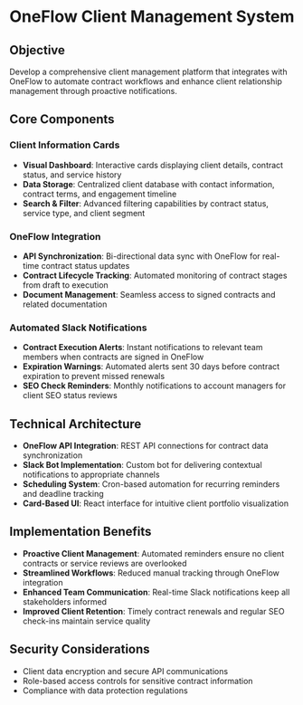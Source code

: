# OneFlow Client Management System

## Objective
Develop a comprehensive client management platform that integrates with OneFlow to automate contract workflows and enhance client relationship management through proactive notifications.

## Core Components

### Client Information Cards
- **Visual Dashboard**: Interactive cards displaying client details, contract status, and service history
- **Data Storage**: Centralized client database with contact information, contract terms, and engagement timeline
- **Search & Filter**: Advanced filtering capabilities by contract status, service type, and client segment

### OneFlow Integration
- **API Synchronization**: Bi-directional data sync with OneFlow for real-time contract status updates
- **Contract Lifecycle Tracking**: Automated monitoring of contract stages from draft to execution
- **Document Management**: Seamless access to signed contracts and related documentation

### Automated Slack Notifications
- **Contract Execution Alerts**: Instant notifications to relevant team members when contracts are signed in OneFlow
- **Expiration Warnings**: Automated alerts sent 30 days before contract expiration to prevent missed renewals
- **SEO Check Reminders**: Monthly notifications to account managers for client SEO status reviews

## Technical Architecture
- **OneFlow API Integration**: REST API connections for contract data synchronization
- **Slack Bot Implementation**: Custom bot for delivering contextual notifications to appropriate channels
- **Scheduling System**: Cron-based automation for recurring reminders and deadline tracking
- **Card-Based UI**: React interface for intuitive client portfolio visualization

## Implementation Benefits
- **Proactive Client Management**: Automated reminders ensure no client contracts or service reviews are overlooked
- **Streamlined Workflows**: Reduced manual tracking through OneFlow integration
- **Enhanced Team Communication**: Real-time Slack notifications keep all stakeholders informed
- **Improved Client Retention**: Timely contract renewals and regular SEO check-ins maintain service quality

## Security Considerations
- Client data encryption and secure API communications
- Role-based access controls for sensitive contract information
- Compliance with data protection regulations